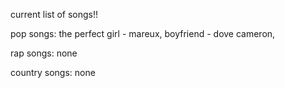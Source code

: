 current list of songs!!

pop songs:
  the perfect girl - mareux, 
  boyfriend - dove cameron, 
  
rap songs:
  none

country songs:
  none
